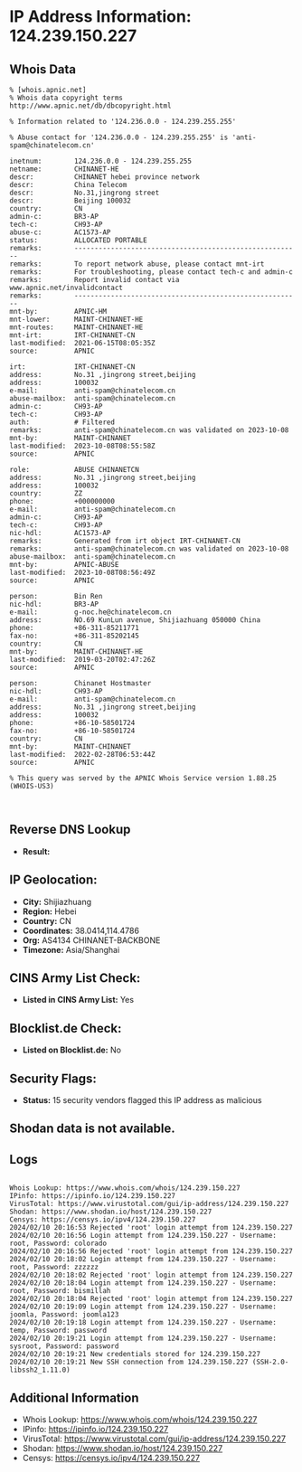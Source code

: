 # IP Address Information: 124.239.150.227

## Whois Data
```
% [whois.apnic.net]
% Whois data copyright terms    http://www.apnic.net/db/dbcopyright.html

% Information related to '124.236.0.0 - 124.239.255.255'

% Abuse contact for '124.236.0.0 - 124.239.255.255' is 'anti-spam@chinatelecom.cn'

inetnum:        124.236.0.0 - 124.239.255.255
netname:        CHINANET-HE
descr:          CHINANET hebei province network
descr:          China Telecom
descr:          No.31,jingrong street
descr:          Beijing 100032
country:        CN
admin-c:        BR3-AP
tech-c:         CH93-AP
abuse-c:        AC1573-AP
status:         ALLOCATED PORTABLE
remarks:        --------------------------------------------------------
remarks:        To report network abuse, please contact mnt-irt
remarks:        For troubleshooting, please contact tech-c and admin-c
remarks:        Report invalid contact via www.apnic.net/invalidcontact
remarks:        --------------------------------------------------------
mnt-by:         APNIC-HM
mnt-lower:      MAINT-CHINANET-HE
mnt-routes:     MAINT-CHINANET-HE
mnt-irt:        IRT-CHINANET-CN
last-modified:  2021-06-15T08:05:35Z
source:         APNIC

irt:            IRT-CHINANET-CN
address:        No.31 ,jingrong street,beijing
address:        100032
e-mail:         anti-spam@chinatelecom.cn
abuse-mailbox:  anti-spam@chinatelecom.cn
admin-c:        CH93-AP
tech-c:         CH93-AP
auth:           # Filtered
remarks:        anti-spam@chinatelecom.cn was validated on 2023-10-08
mnt-by:         MAINT-CHINANET
last-modified:  2023-10-08T08:55:58Z
source:         APNIC

role:           ABUSE CHINANETCN
address:        No.31 ,jingrong street,beijing
address:        100032
country:        ZZ
phone:          +000000000
e-mail:         anti-spam@chinatelecom.cn
admin-c:        CH93-AP
tech-c:         CH93-AP
nic-hdl:        AC1573-AP
remarks:        Generated from irt object IRT-CHINANET-CN
remarks:        anti-spam@chinatelecom.cn was validated on 2023-10-08
abuse-mailbox:  anti-spam@chinatelecom.cn
mnt-by:         APNIC-ABUSE
last-modified:  2023-10-08T08:56:49Z
source:         APNIC

person:         Bin Ren
nic-hdl:        BR3-AP
e-mail:         g-noc.he@chinatelecom.cn
address:        NO.69 KunLun avenue, Shijiazhuang 050000 China
phone:          +86-311-85211771
fax-no:         +86-311-85202145
country:        CN
mnt-by:         MAINT-CHINANET-HE
last-modified:  2019-03-20T02:47:26Z
source:         APNIC

person:         Chinanet Hostmaster
nic-hdl:        CH93-AP
e-mail:         anti-spam@chinatelecom.cn
address:        No.31 ,jingrong street,beijing
address:        100032
phone:          +86-10-58501724
fax-no:         +86-10-58501724
country:        CN
mnt-by:         MAINT-CHINANET
last-modified:  2022-02-28T06:53:44Z
source:         APNIC

% This query was served by the APNIC Whois Service version 1.88.25 (WHOIS-US3)



```
## Reverse DNS Lookup
- **Result:** 

## IP Geolocation:
- **City:** Shijiazhuang
- **Region:** Hebei
- **Country:** CN
- **Coordinates:** 38.0414,114.4786
- **Org:** AS4134 CHINANET-BACKBONE
- **Timezone:** Asia/Shanghai

## CINS Army List Check:
- **Listed in CINS Army List:** 
Yes

## Blocklist.de Check:
- **Listed on Blocklist.de:** 
No

## Security Flags:
- **Status:** 15 security vendors flagged this IP address as malicious

## Shodan data is not available.

## Logs
```

Whois Lookup: https://www.whois.com/whois/124.239.150.227
IPinfo: https://ipinfo.io/124.239.150.227
VirusTotal: https://www.virustotal.com/gui/ip-address/124.239.150.227
Shodan: https://www.shodan.io/host/124.239.150.227
Censys: https://censys.io/ipv4/124.239.150.227
2024/02/10 20:16:53 Rejected 'root' login attempt from 124.239.150.227
2024/02/10 20:16:56 Login attempt from 124.239.150.227 - Username: root, Password: colorado
2024/02/10 20:16:56 Rejected 'root' login attempt from 124.239.150.227
2024/02/10 20:18:02 Login attempt from 124.239.150.227 - Username: root, Password: zzzzzz
2024/02/10 20:18:02 Rejected 'root' login attempt from 124.239.150.227
2024/02/10 20:18:04 Login attempt from 124.239.150.227 - Username: root, Password: bismillah
2024/02/10 20:18:04 Rejected 'root' login attempt from 124.239.150.227
2024/02/10 20:19:09 Login attempt from 124.239.150.227 - Username: joomla, Password: joomla123
2024/02/10 20:19:18 Login attempt from 124.239.150.227 - Username: temp, Password: password
2024/02/10 20:19:21 Login attempt from 124.239.150.227 - Username: sysroot, Password: password
2024/02/10 20:19:21 New credentials stored for 124.239.150.227
2024/02/10 20:19:21 New SSH connection from 124.239.150.227 (SSH-2.0-libssh2_1.11.0)

```
## Additional Information
- Whois Lookup: https://www.whois.com/whois/124.239.150.227
- IPinfo: https://ipinfo.io/124.239.150.227
- VirusTotal: https://www.virustotal.com/gui/ip-address/124.239.150.227
- Shodan: https://www.shodan.io/host/124.239.150.227
- Censys: https://censys.io/ipv4/124.239.150.227

